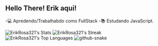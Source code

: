 ## Hello There! Erik aqui! 
-💻 Apredendo/Trabalhabdo como FullStack
-📚 Estudando JavaScript. 

![ErikRosa321's Stats](https://github-readme-stats.vercel.app/api?username=ErikRosa321&theme=dracula&show_icons=true&hide_border=false&count_private=true)
![ErikRosa321's Streak](https://github-readme-streak-stats.herokuapp.com/?user=ErikRosa321&theme=dracula&hide_border=false)
![ErikRosa321's Top Languages](https://github-readme-stats.vercel.app/api/top-langs/?username=ErikRosa321&theme=dracula&show_icons=true&hide_border=false&layout=compact)
<picture>
  <source media="(prefers-color-scheme: dark)" srcset="github-snake-dark.svg" />
  <source media="(prefers-color-scheme: light)" srcset="github-snake.svg" />
  <img alt="github-snake" src="github-snake.svg" />
</picture>
